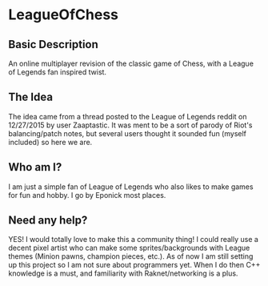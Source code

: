 # LeagueOfChess

## Basic Description
An online multiplayer revision of the classic game of Chess, with a League of Legends fan inspired twist. 

## The Idea
The idea came from a thread posted to the League of Legends reddit on 12/27/2015 by user Zaaptastic. It was ment to be a sort of parody of Riot's balancing/patch notes, but several users thought it sounded fun (myself included) so here we are.

## Who am I?
I am just a simple fan of League of Legends who also likes to make games for fun and hobby. I go by Eponick most places.

## Need any help?
YES! I would totally love to make this a community thing! I could really use a decent pixel artist who can make some sprites/backgrounds with League themes (Minion pawns, champion pieces, etc.).
As of now I am still setting up this project so I am not sure about programmers yet. When I do then C++ knowledge is a must, and familiarity with Raknet/networking is a plus.
